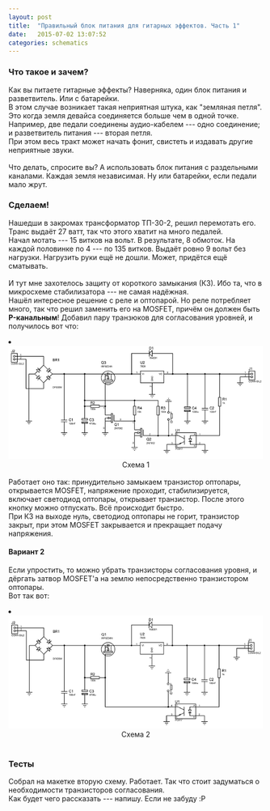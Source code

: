 ```yaml
---
layout: post
title:  "Правильный блок питания для гитарных эффектов. Часть 1"
date:   2015-07-02 13:07:52
categories: schematics
---
```

<div class="modal fade" id="myModal" tabindex="-1" role="dialog" aria-labelledby="myModalLabel" aria-hidden="true">
      <div class="modal-dialog">
        <div class="modal-content">
		<center>
          <div class="modal-body">               
          </div>
		</center>
        </div><!-- /.modal-content -->
      </div><!-- /.modal-dialog -->
    </div><!-- /.modal -->

<div class="thumbnails">
</div>

### Что такое и зачем?

Как вы питаете гитарные эффекты? Наверняка, один блок питания и разветвитель. Или с батарейки.<br>
В этом случае возникает такая неприятная штука, как "земляная петля". Это когда земля девайса соединяется больше чем в одной точке. Например, две педали соединены аудио-кабелем --- одно соединение; и разветвитель питания --- вторая петля.<br>
При этом весь тракт может начать фонит, свистеть и издавать другие неприятные звуки.<br>
<br>
Что делать, спросите вы? А использовать блок питания с раздельными каналами. Каждая земля независимая. Ну или батарейки, если педали мало жрут.<br>

### Сделаем!

Нашедши в закромах трансформатор ТП-30-2, решил перемотать его. Транс выдаёт 27 ватт, так что этого хватит на много педалей.<br>
Начал мотать --- 15 витков на вольт. В результате, 8 обмоток. На каждой половинке по 4 --- по 135 витков. Выдаёт ровно 9 вольт без нагрузки. Нагрузить руки ещё не дошли. Может, придётся ещё сматывать.<br>
<br>
И тут мне захотелось защиту от короткого замыкания (КЗ). Ибо та, что в микросхеме стабилизатора --- не  самая надёжная.<br>
Нашёл интересное решение с реле и оптопарой. Но реле потребляет много, так что решил заменить его на MOSFET, причём он должен быть <b>P-канальным</b>! Добавил пару транзюков для согласования уровней, и получилось вот что:<br>
<div class="thumbnails">
	<li class="tmb">
	<span class="thumbnail" role="button" tabindex="0" style="cursor: pointer;">
      <img src="/img/CoolPS/BP_1_preview.png" alt="/img/CoolPS/BP_1.png" class="img-thumbnail"><br>
	  <center>Схема 1</center>
	</span>
   	</li>
</div>
<br>
Работает оно так: принудительно замыкаем транзистор оптопары, открывается MOSFET, напряжение проходит, стабилизируется, включает светодиод оптопары, открывает транзистор. После этого кнопку можно отпускать. Всё происходит быстро.<br>
При КЗ на выходе нуль, светодиод оптопары не горит, транзистор закрыт, при этом MOSFET закрывается и прекращает подачу напряжения.<br>

#### Вариант 2

Если упростить, то можно убрать транзисторы согласования уровня, и дёргать затвор MOSFET'а на землю непосредственно транзистором оптопары.<br>
Вот так вот:<br>
<div class="thumbnails">
	<li class="tmb">
	<span class="thumbnail" role="button" tabindex="0" style="cursor: pointer;">
      <img src="/img/CoolPS/BP_2_preview.png" alt="/img/CoolPS/BP_2.png" class="img-thumbnail"><br>
	  <center>Схема 2</center>
	</span>
   	</li>
</div>
<br>

### Тесты

Собрал на макетке вторую схему. Работает. Так что стоит задуматься о необходимости транзисторов согласования.<br>
Как будет чего рассказать --- напишу. Если не забуду :P


<br><br><br><br><br>